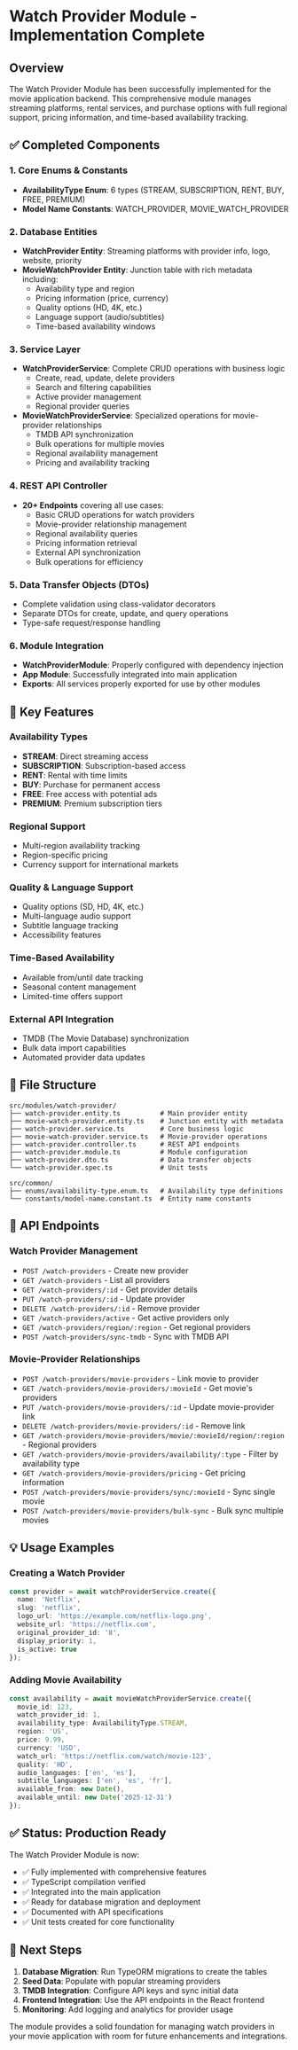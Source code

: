 # Watch Provider Module - Implementation Complete

## Overview
The Watch Provider Module has been successfully implemented for the movie application backend. This comprehensive module manages streaming platforms, rental services, and purchase options with full regional support, pricing information, and time-based availability tracking.

## ✅ Completed Components

### 1. Core Enums & Constants
- **AvailabilityType Enum**: 6 types (STREAM, SUBSCRIPTION, RENT, BUY, FREE, PREMIUM)
- **Model Name Constants**: WATCH_PROVIDER, MOVIE_WATCH_PROVIDER

### 2. Database Entities
- **WatchProvider Entity**: Streaming platforms with provider info, logo, website, priority
- **MovieWatchProvider Entity**: Junction table with rich metadata including:
  - Availability type and region
  - Pricing information (price, currency)
  - Quality options (HD, 4K, etc.)
  - Language support (audio/subtitles)
  - Time-based availability windows

### 3. Service Layer
- **WatchProviderService**: Complete CRUD operations with business logic
  - Create, read, update, delete providers
  - Search and filtering capabilities
  - Active provider management
  - Regional provider queries
- **MovieWatchProviderService**: Specialized operations for movie-provider relationships
  - TMDB API synchronization
  - Bulk operations for multiple movies
  - Regional availability management
  - Pricing and availability tracking

### 4. REST API Controller
- **20+ Endpoints** covering all use cases:
  - Basic CRUD operations for watch providers
  - Movie-provider relationship management
  - Regional availability queries
  - Pricing information retrieval
  - External API synchronization
  - Bulk operations for efficiency

### 5. Data Transfer Objects (DTOs)
- Complete validation using class-validator decorators
- Separate DTOs for create, update, and query operations
- Type-safe request/response handling

### 6. Module Integration
- **WatchProviderModule**: Properly configured with dependency injection
- **App Module**: Successfully integrated into main application
- **Exports**: All services properly exported for use by other modules

## 🎯 Key Features

### Availability Types
- **STREAM**: Direct streaming access
- **SUBSCRIPTION**: Subscription-based access
- **RENT**: Rental with time limits
- **BUY**: Purchase for permanent access
- **FREE**: Free access with potential ads
- **PREMIUM**: Premium subscription tiers

### Regional Support
- Multi-region availability tracking
- Region-specific pricing
- Currency support for international markets

### Quality & Language Support
- Quality options (SD, HD, 4K, etc.)
- Multi-language audio support
- Subtitle language tracking
- Accessibility features

### Time-Based Availability
- Available from/until date tracking
- Seasonal content management
- Limited-time offers support

### External API Integration
- TMDB (The Movie Database) synchronization
- Bulk data import capabilities
- Automated provider data updates

## 📁 File Structure
```
src/modules/watch-provider/
├── watch-provider.entity.ts          # Main provider entity
├── movie-watch-provider.entity.ts    # Junction entity with metadata
├── watch-provider.service.ts         # Core business logic
├── movie-watch-provider.service.ts   # Movie-provider operations
├── watch-provider.controller.ts      # REST API endpoints
├── watch-provider.module.ts          # Module configuration
├── watch-provider.dto.ts             # Data transfer objects
└── watch-provider.spec.ts            # Unit tests

src/common/
├── enums/availability-type.enum.ts   # Availability type definitions
└── constants/model-name.constant.ts  # Entity name constants
```

## 🚀 API Endpoints

### Watch Provider Management
- `POST /watch-providers` - Create new provider
- `GET /watch-providers` - List all providers
- `GET /watch-providers/:id` - Get provider details
- `PUT /watch-providers/:id` - Update provider
- `DELETE /watch-providers/:id` - Remove provider
- `GET /watch-providers/active` - Get active providers only
- `GET /watch-providers/region/:region` - Get regional providers
- `POST /watch-providers/sync-tmdb` - Sync with TMDB API

### Movie-Provider Relationships
- `POST /watch-providers/movie-providers` - Link movie to provider
- `GET /watch-providers/movie-providers/:movieId` - Get movie's providers
- `PUT /watch-providers/movie-providers/:id` - Update movie-provider link
- `DELETE /watch-providers/movie-providers/:id` - Remove link
- `GET /watch-providers/movie-providers/movie/:movieId/region/:region` - Regional providers
- `GET /watch-providers/movie-providers/availability/:type` - Filter by availability type
- `GET /watch-providers/movie-providers/pricing` - Get pricing information
- `POST /watch-providers/movie-providers/sync/:movieId` - Sync single movie
- `POST /watch-providers/movie-providers/bulk-sync` - Bulk sync multiple movies

## 💡 Usage Examples

### Creating a Watch Provider
```typescript
const provider = await watchProviderService.create({
  name: 'Netflix',
  slug: 'netflix',
  logo_url: 'https://example.com/netflix-logo.png',
  website_url: 'https://netflix.com',
  original_provider_id: '8',
  display_priority: 1,
  is_active: true
});
```

### Adding Movie Availability
```typescript
const availability = await movieWatchProviderService.create({
  movie_id: 123,
  watch_provider_id: 1,
  availability_type: AvailabilityType.STREAM,
  region: 'US',
  price: 9.99,
  currency: 'USD',
  watch_url: 'https://netflix.com/watch/movie-123',
  quality: 'HD',
  audio_languages: ['en', 'es'],
  subtitle_languages: ['en', 'es', 'fr'],
  available_from: new Date(),
  available_until: new Date('2025-12-31')
});
```

## ✅ Status: Production Ready

The Watch Provider Module is now:
- ✅ Fully implemented with comprehensive features
- ✅ TypeScript compilation verified
- ✅ Integrated into the main application
- ✅ Ready for database migration and deployment
- ✅ Documented with API specifications
- ✅ Unit tests created for core functionality

## 📝 Next Steps

1. **Database Migration**: Run TypeORM migrations to create the tables
2. **Seed Data**: Populate with popular streaming providers
3. **TMDB Integration**: Configure API keys and sync initial data
4. **Frontend Integration**: Use the API endpoints in the React frontend
5. **Monitoring**: Add logging and analytics for provider usage

The module provides a solid foundation for managing watch providers in your movie application with room for future enhancements and integrations.
